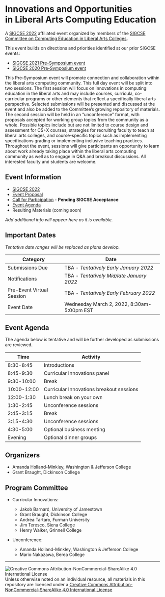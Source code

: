 # Innovations and Opportunities<br>in Liberal Arts Computing Education

A [SIGCSE 2022](https://sigcse2022.sigcse.org) affiliated event organized by members of the [SIGCSE Committee on Computing Education in Liberal Arts Colleges](https://computing-in-the-liberal-arts.github.io/computing-in-the-liberal-arts/).

This event builds on directions and priorities identified at our prior SIGCSE events:
- [SIGCSE 2021 Pre-Symposium event](https://computing-in-the-liberal-arts.github.io/SIGCSE2021-PreSymposium-Event/)
- [SIGCSE 2020 Pre-Symposium event](https://computing-in-the-liberal-arts.github.io/SIGCSE2020-PreSymposium-Event/)

This Pre-Symposium event will promote connection and collaboration within the liberal arts computing community. This full day event will be split into two sessions. The first session will focus on innovations in computing education in the liberal arts and may include courses, curricula, co-curricular programs or other elements that reflect a specifically liberal arts perspective. Selected submissions will be presented and discussed at the event and also be added to the Committee’s growing repository of materials. The second session will be held in an “unconference” format, with proposals accepted for working group topics from the community as a whole. Possible topics include but are not limited to course design and assessment for CS+X courses, strategies for recruiting faculty to teach at liberal arts colleges, and course-specific topics such as implementing specifications grading or implementing inclusive teaching practices. Throughout the event, sessions will give participants an opportunity to learn about work already taking place within the liberal arts computing community as well as to engage in Q&A and breakout discussions. All interested faculty and students are welcome.

## Event Information

- [SIGCSE 2022](https://sigcse2022.sigcse.org)
- [Event Proposal](SIGCSE-2022-CSLA.pdf)
- [Call for Participation](CallForParticipation.md) - __Pending SIGCSE Acceptance__
- [Event Agenda](#event-agenda)
- Resulting Materials (coming soon)

_Add additional info will appear here as it is available._

<!--
Links from the 2021 event.
- [Resulting Materials](materials.md)
-->

## Important Dates

_Tentative date ranges will be replaced as plans develop._

| Category                  | Date
|---------------------------|-----------------------
| Submissions Due           | TBA - _Tentatively Early January 2022_
| Notifications             | TBA - _Tentatively Mid/late January 2022_
| Pre-Event Virtual Session | TBA - _Tentatively Early February 2022_
| Event Date                | Wednesday March 2, 2022, 8:30am-5:00pm EST

## Event Agenda

The agenda below is tentative and will be further developed as submissions are reviewed.

| Time        | Activity
|-------------|----------
| 8:30-8:45   | Introductions
| 8:45-9:30   | Curricular Innovations panel
| 9:30-10:00  | Break
| 10:00-12:00 | Curricular Innovations breakout sessions
| 12:00-1:30  | Lunch break on your own
| 1:30-2:45   | Unconference sessions
| 2:45-3:15   | Break
| 3:15-4:30   | Unconference sessions
| 4:30-5:00   | Optional business meeting
| Evening     | Optional dinner groups

## Organizers

- Amanda Holland-Minkley, Washington & Jefferson College
- Grant Braught, Dickinson College

## Program Committee

- Curricular Innovations:
  - Jakob Barnard, University of Jamestown
  - Grant Braught, Dickinson College
  - Andrea Tartaro, Furman University
  - Jim Teresco, Siena College
  - Henry Walker, Grinnell College

- Unconference:
  - Amanda Holland-Minkley, Washington & Jefferson College
  - Mario Nakazawa, Berea College

___
![Creative Commons Attribution-NonCommercial-ShareAlike 4.0 International License](https://i.creativecommons.org/l/by-nc-sa/4.0/88x31.png "Creative Commons Attribution-NonCommercial-ShareAlike 4.0 International License") Unless otherwise noted on an individual resource, all materials in this repository are licensed under a [Creative Commons Attribution-NonCommercial-ShareAlike 4.0 International License](http://creativecommons.org/licenses/by-nc-sa/4.0/)
